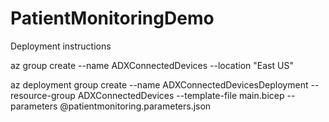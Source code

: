 # PatientMonitoringDemo


Deployment instructions

az group create --name ADXConnectedDevices --location "East US"

az deployment group create --name ADXConnectedDevicesDeployment --resource-group ADXConnectedDevices --template-file main.bicep --parameters @patientmonitoring.parameters.json
 
